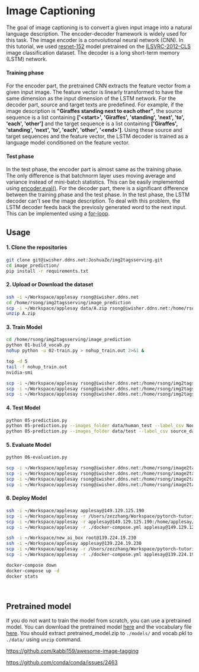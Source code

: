 # Image Captioning
The goal of image captioning is to convert a given input image into a natural language description. The encoder-decoder framework is widely used for this task. The image encoder is a convolutional neural network (CNN). In this tutorial, we used [resnet-152](https://arxiv.org/abs/1512.03385) model pretrained on the [ILSVRC-2012-CLS](http://www.image-net.org/challenges/LSVRC/2012/) image classification dataset. The decoder is a long short-term memory (LSTM) network. 

#### Training phase
For the encoder part, the pretrained CNN extracts the feature vector from a given input image. The feature vector is linearly transformed to have the same dimension as the input dimension of the LSTM network. For the decoder part, source and target texts are predefined. For example, if the image description is **"Giraffes standing next to each other"**, the source sequence is a list containing **['\<start\>', 'Giraffes', 'standing', 'next', 'to', 'each', 'other']** and the target sequence is a list containing **['Giraffes', 'standing', 'next', 'to', 'each', 'other', '\<end\>']**. Using these source and target sequences and the feature vector, the LSTM decoder is trained as a language model conditioned on the feature vector.

#### Test phase
In the test phase, the encoder part is almost same as the training phase. The only difference is that batchnorm layer uses moving average and variance instead of mini-batch statistics. This can be easily implemented using [encoder.eval()](https://github.com/yunjey/pytorch-tutorial/blob/master/tutorials/03-advanced/image_captioning/sample.py#L37). For the decoder part, there is a significant difference between the training phase and the test phase. In the test phase, the LSTM decoder can't see the image description. To deal with this problem, the LSTM decoder feeds back the previosly generated word to the next input. This can be implemented using a [for-loop](https://github.com/yunjey/pytorch-tutorial/blob/master/tutorials/03-advanced/image_captioning/model.py#L48).

## Usage 


#### 1. Clone the repositories

```bash
git clone git@iwisher.ddns.net:JoshuaZe/img2tagsserving.git
cd image_prediction/
pip install -r requirements.txt
```

#### 2. Upload or Download the dataset

```bash
ssh -i ~/Workspace/applesay rsong@iwisher.ddns.net
cd /home/rsong/img2tagsserving/image_prediction
scp -i ~/Workspace/applesay data/A.zip rsong@iwisher.ddns.net:/home/rsong/img2tagsserving/image_prediction/data/
unzip A.zip
```

#### 3. Train Model

```bash
cd /home/rsong/img2tagsserving/image_prediction
python 01-build_vocab.py
nohup python -u 02-train.py > nohup_train.out 2>&1 &

top -d 5
tail -f nohup_train.out
nvidia-smi

scp -i ~/Workspace/applesay rsong@iwisher.ddns.net:/home/rsong/img2tagsserving/image_prediction/models/*-49-1000.ckpt /Users/zezzhang/Workspace/img2tags_serving/image_prediction/models
scp -i ~/Workspace/applesay rsong@iwisher.ddns.net:/home/rsong/img2tagsserving/image_prediction/models/*-final.ckpt /Users/zezzhang/Workspace/img2tags_serving/image_prediction/models
scp -i ~/Workspace/applesay rsong@iwisher.ddns.net:/home/rsong/img2tagsserving/image_prediction/models/vocab.pkl /Users/zezzhang/Workspace/img2tags_serving/image_prediction/models/vocab.pkl
```

#### 4. Test Model 
```bash
python 05-prediction.py
python 05-prediction.py --images_folder data/human_test --label_csv None
python 05-prediction.py --images_folder data/test --label_csv source_data/testing_data_cleanup.csv
```

#### 5. Evaluate Model 
```bash
python 06-evaluation.py

scp -i ~/Workspace/applesay rsong@iwisher.ddns.net:/home/rsong/image2tags/tutorials/03-advanced/image_captioning/source_data/images_evaluation.csv /Users/zezzhang/Workspace/pytorch-tutorial/tutorials/03-advanced/image_captioning/source_data/images_evaluation.csv
scp -i ~/Workspace/applesay rsong@iwisher.ddns.net:/home/rsong/image2tags/tutorials/03-advanced/image_captioning/source_data/images_prediction.csv /Users/zezzhang/Workspace/pytorch-tutorial/tutorials/03-advanced/image_captioning/source_data/images_prediction.csv
scp -i ~/Workspace/applesay rsong@iwisher.ddns.net:/home/rsong/image2tags/tutorials/03-advanced/image_captioning/source_data/instances_evaluation.csv /Users/zezzhang/Workspace/pytorch-tutorial/tutorials/03-advanced/image_captioning/source_data/instances_evaluation.csv
scp -i ~/Workspace/applesay rsong@iwisher.ddns.net:/home/rsong/image2tags/tutorials/03-advanced/image_captioning/source_data/tags_evaluation.csv /Users/zezzhang/Workspace/pytorch-tutorial/tutorials/03-advanced/image_captioning/source_data/tags_evaluation.csv
```

#### 6. Deploy Model 
```bash
ssh -i ~/Workspace/applesay applesay@149.129.125.190
scp -i ~/Workspace/applesay -r /Users/zezzhang/Workspace/pytorch-tutorial/tutorials/03-advanced/image_captioning/models applesay@149.129.125.190:/home/applesay/image2tags/
scp -i ~/Workspace/applesay -r applesay@149.129.125.190:/home/applesay/image2tags/models /Users/zezzhang/Workspace/pytorch-tutorial/tutorials/03-advanced/image_captioning/models
scp -i ~/Workspace/applesay -r ./docker-compose.yml applesay@149.129.125.190:/home/applesay/image2tags/

ssh -i ~/Workspace/new_ai_box root@139.224.19.230
ssh -i ~/Workspace/applesay applesay@139.224.19.230
scp -i ~/Workspace/applesay -r /Users/zezzhang/Workspace/pytorch-tutorial/tutorials/03-advanced/image_captioning/models applesay@139.224.19.230:/home/applesay/image2tags
scp -i ~/Workspace/applesay -r ./docker-compose.yml applesay@139.224.19.230:/home/applesay/image2tags

docker-compose down
docker-compose up -d
docker stats
```

<br>

## Pretrained model
If you do not want to train the model from scratch, you can use a pretrained model. You can download the pretrained model [here](https://www.dropbox.com/s/ne0ixz5d58ccbbz/pretrained_model.zip?dl=0) and the vocabulary file [here](https://www.dropbox.com/s/26adb7y9m98uisa/vocap.zip?dl=0). You should extract pretrained_model.zip to `./models/` and vocab.pkl to `./data/` using `unzip` command.

https://github.com/kabbi159/awesome-image-tagging

https://github.com/conda/conda/issues/2463
